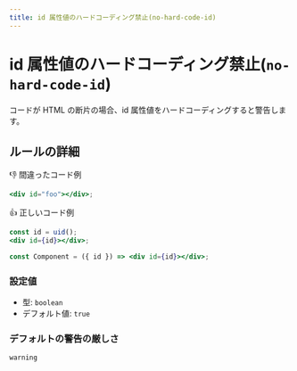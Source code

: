 ```yaml
---
title: id 属性値のハードコーディング禁止(no-hard-code-id)
---
```


# id 属性値のハードコーディング禁止(`no-hard-code-id`)

コードが HTML の断片の場合、id 属性値をハードコーディングすると警告します。

## ルールの詳細

👎 間違ったコード例

```jsx
<div id="foo"></div>;
```

👍 正しいコード例

```jsx
const id = uid();
<div id={id}></div>;
```

```jsx
const Component = ({ id }) => <div id={id}></div>;
```

### 設定値

- 型: `boolean`
- デフォルト値: `true`

### デフォルトの警告の厳しさ

`warning`
